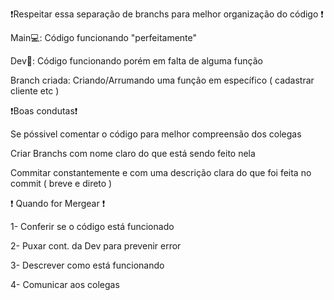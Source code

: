 ❗Respeitar essa separação de branchs para melhor organização do código ❗


Main💻: Código funcionando "perfeitamente"

Dev🚀: Código funcionando porém em falta de alguma função

Branch criada: Criando/Arrumando uma função em específico ( cadastrar cliente etc )



❗Boas condutas❗

Se póssivel comentar o código para melhor compreensão dos colegas 

Criar Branchs com nome claro do que está sendo feito nela 

Commitar constantemente e com uma descrição clara do que foi feita no commit ( breve e direto ) 


❗ Quando for Mergear ❗


1- Conferir se o código está funcionado

2- Puxar cont. da Dev para prevenir error 

3- Descrever como está funcionando 

4- Comunicar aos colegas
